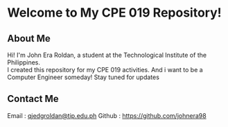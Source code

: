 # Welcome to My CPE 019 Repository!  

## About Me  
Hi! I'm John Era Roldan, a student at the Technological Institute of the Philippines.  
I created this repository for my CPE 019 activities. And i want to be a Computer Engineer someday! Stay tuned for updates

## Contact Me
Email : qjedgroldan@tip.edu.ph
Github : https://github.com/johnera98
